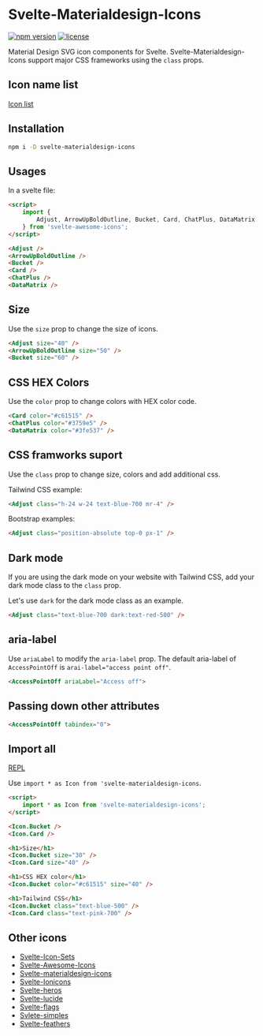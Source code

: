 # Svelte-Materialdesign-Icons

[![npm version](https://badgen.net/npm/v/svelte-materialdesign-icons)](https://www.npmjs.com/package/svelte-materialdesign-icons)
[![license](https://badgen.net/npm/license/svelte-materialdesign-icons)](https://github.com/shinokada/svelte-materialdesign-icons/blob/main/LICENSE)

Material Design SVG icon components for Svelte. Svelte-Materialdesign-Icons support major CSS frameworks using the `class` props.

## Icon name list

[Icon list](https://github.com/shinokada/svelte-materialdesign-icons/blob/main/icon-list.md)

## Installation

```sh
npm i -D svelte-materialdesign-icons
```

## Usages

In a svelte file:

```html
<script>
	import {
		Adjust, ArrowUpBoldOutline, Bucket, Card, ChatPlus, DataMatrix 
	} from 'svelte-awesome-icons';
</script>

<Adjust />
<ArrowUpBoldOutline />
<Bucket />
<Card />
<ChatPlus />
<DataMatrix />
```

## Size

Use the `size` prop to change the size of icons.

```html
<Adjust size="40" />
<ArrowUpBoldOutline size="50" />
<Bucket size="60" />
```

## CSS HEX Colors

Use the `color` prop to change colors with HEX color code.

```html
<Card color="#c61515" />
<ChatPlus color="#3759e5" />
<DataMatrix color="#3fe537" />
```

## CSS framworks suport

Use the `class` prop to change size, colors and add additional css.

Tailwind CSS example:

```html
<Adjust class="h-24 w-24 text-blue-700 mr-4" />
```

Bootstrap examples:

```html
<Adjust class="position-absolute top-0 px-1" />
```

## Dark mode

If you are using the dark mode on your website with Tailwind CSS, add your dark mode class to the `class` prop.

Let's use `dark` for the dark mode class as an example.

```html
<Adjust class="text-blue-700 dark:text-red-500" />
```

## aria-label

Use `ariaLabel` to modify the `aria-label` prop. The default aria-label of `AccessPointOff` is `arai-label="access point off"`.

```html
<AccessPointOff ariaLabel="Access off">
```

## Passing down other attributes

```html
<AccessPointOff tabindex="0">
```

## Import all

[REPL](https://svelte.dev/repl/c0045886b264408fba13f1de70c42932?version=3.48.0)

Use `import * as Icon from 'svelte-materialdesign-icons`.

```html
<script>
	import * as Icon from 'svelte-materialdesign-icons';
</script>

<Icon.Bucket />
<Icon.Card />

<h1>Size</h1>
<Icon.Bucket size="30" />
<Icon.Card size="40" />

<h1>CSS HEX color</h1>
<Icon.Bucket color="#c61515" size="40" />

<h1>Tailwind CSS</h1>
<Icon.Bucket class="text-blue-500" />
<Icon.Card class="text-pink-700" />
```

## Other icons

- [Svelte-Icon-Sets](https://svelte-svg-icons.vercel.app/)
- [Svelte-Awesome-Icons](https://www.npmjs.com/package/svelte-awesome-icons)
- [Svelte-materialdesign-icons](https://www.npmjs.com/package/svelte-materialdesign-icons)
- [Svelte-Ionicons](https://www.npmjs.com/package/svelte-ionicons)
- [Svelte-heros](https://github.com/shinokada/svelte-heros)
- [Svelte-lucide](https://github.com/shinokada/svelte-lucide)
- [Svelte-flags](https://www.npmjs.com/package/svelte-flags)
- [Svlete-simples](https://github.com/shinokada/svelte-simples)
- [Svelte-feathers](https://github.com/shinokada/svelte-feathers)
